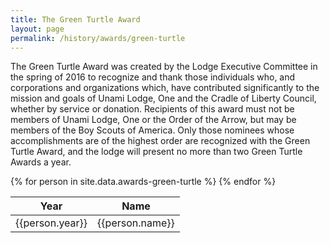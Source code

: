```yaml
---
title: The Green Turtle Award
layout: page
permalink: /history/awards/green-turtle
---
```

The Green Turtle Award was created by the Lodge Executive Committee in the spring of 2016 to recognize and thank those individuals who, and corporations and organizations which, have contributed significantly to the mission and goals of Unami Lodge, One and the Cradle of Liberty Council, whether by service or donation. Recipients of this award must not be members of Unami Lodge, One or the Order of the Arrow, but may be members of the Boy Scouts of America. Only those nominees whose accomplishments are of the highest order are recognized with the Green Turtle Award, and the lodge will present no more than two Green Turtle Awards a year.

<table class="table table-striped my-3 ">
  <thead>
    <tr>
      <th scope="col">Year</th>
      <th scope="col">Name</th>
    </tr>
  </thead>
  <tbody>
    {% for person in site.data.awards-green-turtle %}
      <tr>
        <td>{{person.year}}</td>
        <td>{{person.name}}</td>
      </tr>
    {% endfor %}
  </tbody>
</table>
